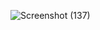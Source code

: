 
![Screenshot (137)](https://github.com/Divyesh032040/Tailwind-CSS/assets/127118175/be1f7b6c-46df-4920-bb15-c6e4b8fa19a5)
